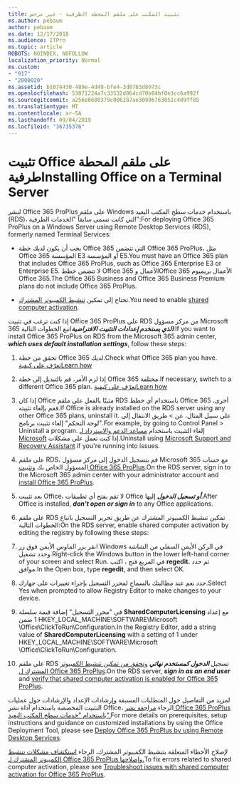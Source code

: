 ```yaml
---
title: تثبيت المكتب على ملقم المحطة الطرفية - غير مرخص
ms.author: pebaum
author: pebaum
ms.date: 12/17/2018
ms.audience: ITPro
ms.topic: article
ROBOTS: NOINDEX, NOFOLLOW
localization_priority: Normal
ms.custom:
- "917"
- "2000020"
ms.assetid: b1074430-489e-4d49-bfe4-3d8783d8073c
ms.openlocfilehash: 53071224a7c33532d864cd70b84bf0e3cc6a992f
ms.sourcegitcommit: a256e8680379c006287ae30996763051c4d9ff85
ms.translationtype: MT
ms.contentlocale: ar-SA
ms.lasthandoff: 09/04/2019
ms.locfileid: "36735376"
---
```

# <a name="installing-office-on-a-terminal-server"></a><span data-ttu-id="803be-102">تثبيت Office على ملقم المحطة طرفية</span><span class="sxs-lookup"><span data-stu-id="803be-102">Installing Office on a Terminal Server</span></span>

<span data-ttu-id="803be-103">لنشر Office 365 ProPlus على ملقم Windows باستخدام خدمات سطح المكتب البعيد (RDS)، التي كانت تسمى سابقاً "الخدمات الطرفية":</span><span class="sxs-lookup"><span data-stu-id="803be-103">For deploying Office 365 ProPlus on a Windows Server using Remote Desktop Services (RDS), formerly named Terminal Services:</span></span>
  
- <span data-ttu-id="803be-104">يجب أن يكون لديك خطة Office 365 التي تتضمن Office 365 ProPlus، مثل Office 365 المؤسسة E3 أو المؤسسة E5.</span><span class="sxs-lookup"><span data-stu-id="803be-104">You must have an Office 365 plan that includes Office 365 ProPlus, such as Office 365 Enterprise E3 or Enterprise E5.</span></span> <span data-ttu-id="803be-105">لا تتضمن خطط Office 365 الأعمال وOffice 365 الأعمال بريميوم Office 365.</span><span class="sxs-lookup"><span data-stu-id="803be-105">The Office 365 Business and Office 365 Business Premium plans do not include Office 365 ProPlus.</span></span>

- <span data-ttu-id="803be-106">تحتاج إلى تمكين [تنشيط الكمبيوتر المشترك](https://docs.microsoft.com/DeployOffice/overview-of-shared-computer-activation-for-office-365-proplus).</span><span class="sxs-lookup"><span data-stu-id="803be-106">You need to enable [shared computer activation](https://docs.microsoft.com/DeployOffice/overview-of-shared-computer-activation-for-office-365-proplus).</span></span>

<span data-ttu-id="803be-107">إذا كنت ترغب في تثبيت Office 365 ProPlus على RDS من مركز مسؤول Microsoft 365 ***الذي يستخدم إعدادات التثبيت الافتراضية***اتبع الخطوات التالية:</span><span class="sxs-lookup"><span data-stu-id="803be-107">If you want to install Office 365 ProPlus on RDS from the Microsoft 365 admin center, ***which uses default installation settings***, follow these steps:</span></span>
  
1. <span data-ttu-id="803be-108">تحقق من خطة Office 365 لديك.</span><span class="sxs-lookup"><span data-stu-id="803be-108">Check what Office 365 plan you have.</span></span> [<span data-ttu-id="803be-109">تعرّف على كيفية</span><span class="sxs-lookup"><span data-stu-id="803be-109">Learn how</span></span>](https://docs.microsoft.com/office365/admin/admin-overview/what-subscription-do-i-have)

2. <span data-ttu-id="803be-110">إذا لزم الأمر، قم بالتبديل إلى خطة Office 365 مختلفة.</span><span class="sxs-lookup"><span data-stu-id="803be-110">If necessary, switch to a different Office 365 plan.</span></span> [<span data-ttu-id="803be-111">تعرّف على كيفية</span><span class="sxs-lookup"><span data-stu-id="803be-111">Learn how</span></span>](https://docs.microsoft.com/office365/admin/subscriptions-and-billing/switch-to-a-different-plan)

3. <span data-ttu-id="803be-112">إذا كان Office مثبتًا بالفعل على ملقم RDS باستخدام أي خطط Office 365 أخرى، فقم بإلغاء تثبيته.</span><span class="sxs-lookup"><span data-stu-id="803be-112">If Office is already installed on the RDS server using any other Office 365 plans, uninstall it.</span></span> <span data-ttu-id="803be-113">على سبيل المثال، عن \> طريق الانتقال إلى "لوحة التحكم" إلغاء تثبيت برنامج.</span><span class="sxs-lookup"><span data-stu-id="803be-113">For example, by going to Control Panel \> Uninstall a program.</span></span> <span data-ttu-id="803be-114">إلغاء التثبيت باستخدام [مساعد الدعم والاسترداد لـ Microsoft](https://aka.ms/SARA-OfficeUninstall-Alchemy) إذا كنت تعمل على مشكلات.</span><span class="sxs-lookup"><span data-stu-id="803be-114">Uninstall using [Microsoft Support and Recovery Assistant](https://aka.ms/SARA-OfficeUninstall-Alchemy) if you're running into issues.</span></span>

4. <span data-ttu-id="803be-115">على ملقم RDS، قم بتسجيل الدخول إلى مركز مسؤول Microsoft 365 مع حساب المسؤول الخاص بك [وتثبيت Office 365 ProPlus](https://portal.office.com/OLS/MySoftware.aspx).</span><span class="sxs-lookup"><span data-stu-id="803be-115">On the RDS server, sign in to the Microsoft 365 admin center with your administrator account and [install Office 365 ProPlus](https://portal.office.com/OLS/MySoftware.aspx).</span></span>

5. <span data-ttu-id="803be-116">بعد تثبيت Office، لا تقم بفتح أي تطبيقات Office ***أو تسجيل الدخول*** إليها.</span><span class="sxs-lookup"><span data-stu-id="803be-116">After Office is installed, ***don't open or sign in*** to any Office applications.</span></span>

6. <span data-ttu-id="803be-117">على ملقم RDS تمكين تنشيط الكمبيوتر المشترك عن طريق تحرير التسجيل باتباع الخطوات التالية:</span><span class="sxs-lookup"><span data-stu-id="803be-117">On the RDS server, enable shared computer activation by editing the registry by following these steps:</span></span>

1. <span data-ttu-id="803be-118">انقر بزر الماوس الأيمن فوق زر Windows في الركن الأيمن السفلي من الشاشة وحدد تشغيل.</span><span class="sxs-lookup"><span data-stu-id="803be-118">Right-click the Windows button in the lower left-hand corner of your screen and select Run.</span></span> <span data-ttu-id="803be-119">في المربع فتح ، اكتب **regedit**، ثم حدد موافق.</span><span class="sxs-lookup"><span data-stu-id="803be-119">In the Open box, type **regedit**, and then select OK.</span></span>

2. <span data-ttu-id="803be-120">حدد نعم عند مطالبتك بالسماح لمحرر التسجيل بإجراء تغييرات على جهازك.</span><span class="sxs-lookup"><span data-stu-id="803be-120">Select Yes when prompted to allow Registry Editor to make changes to your device.</span></span>

3. <span data-ttu-id="803be-121">في "محرر التسجيل" إضافة قيمة سلسلة **SharedComputerLicensing** مع إعداد 1 ضمن HKEY_LOCAL_MACHINE\SOFTWARE\Microsoft \Office\ClickToRun\Configuration.</span><span class="sxs-lookup"><span data-stu-id="803be-121">In the Registry Editor, add a string value of **SharedComputerLicensing** with a setting of 1 under HKEY_LOCAL_MACHINE\SOFTWARE\Microsoft \Office\ClickToRun\Configuration.</span></span>

7. <span data-ttu-id="803be-122">على ملقم RDS تسجيل ***الدخول كمستخدم نهائي*** [وتحقق من تمكين تنشيط الكمبيوتر المشترك ل Office 365 ProPlus](https://docs.microsoft.com/DeployOffice/troubleshoot-issues-with-shared-computer-activation-for-office-365-proplus#verify-that-activation-for-office-365-proplus-succeeded).</span><span class="sxs-lookup"><span data-stu-id="803be-122">On the RDS server, ***sign in as an end user*** and [verify that shared computer activation is enabled for Office 365 ProPlus](https://docs.microsoft.com/DeployOffice/troubleshoot-issues-with-shared-computer-activation-for-office-365-proplus#verify-that-activation-for-office-365-proplus-succeeded).</span></span>

<span data-ttu-id="803be-123">لمزيد من التفاصيل حول المتطلبات المسبقة وإرشادات الإعداد والإرشادات حول عمليات التثبيت المخصصة باستخدام أداة نشر Office، الرجاء [مراجعة نشر Office 365 ProPlus باستخدام "خدمات سطح المكتب البعيد".](https://docs.microsoft.com/DeployOffice/deploy-office-365-proplus-by-using-remote-desktop-services)</span><span class="sxs-lookup"><span data-stu-id="803be-123">For more details on prerequisites, setup instructions and guidance on customized installations by using the Office Deployment Tool, please see [Deploy Office 365 ProPlus by using Remote Desktop Services](https://docs.microsoft.com/DeployOffice/deploy-office-365-proplus-by-using-remote-desktop-services).</span></span>
  
<span data-ttu-id="803be-124">لإصلاح الأخطاء المتعلقة بتنشيط الكمبيوتر المشترك، الرجاء [استكشاف مشكلات تنشيط الكمبيوتر المشترك لـ Office 365 ProPlus وإصلاحها.](https://docs.microsoft.com/DeployOffice/troubleshoot-issues-with-shared-computer-activation-for-office-365-proplus)</span><span class="sxs-lookup"><span data-stu-id="803be-124">To fix errors related to shared computer activation, please see [Troubleshoot issues with shared computer activation for Office 365 ProPlus](https://docs.microsoft.com/DeployOffice/troubleshoot-issues-with-shared-computer-activation-for-office-365-proplus).</span></span>
  